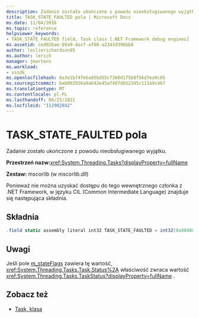 ```yaml
---
description: Zadanie zostało ukończone z powodu nieobsługiwanego wyjątku.
title: TASK_STATE_FAULTED pola | Microsoft Docs
ms.date: 11/04/2016
ms.topic: reference
helpviewer_keywords:
- TASK_STATE_FAULTED field, Task class [.NET Framework debug engines]
ms.assetid: ced826ae-09a9-4acf-af00-a2343d396bb8
author: leslierichardson95
ms.author: lerich
manager: jmartens
ms.workload:
- vssdk
ms.openlocfilehash: 0a3e1bf4fe6a95bd55cf366d1f5b8f56d7ea9c05
ms.sourcegitcommit: bab002936a9a642e45af407d652345c113a9c467
ms.translationtype: MT
ms.contentlocale: pl-PL
ms.lasthandoff: 06/25/2021
ms.locfileid: "112902842"
---
```

# <a name="task_state_faulted-field"></a>TASK_STATE_FAULTED pola
Zadanie zostało ukończone z powodu nieobsługiwanego wyjątku.

 **Przestrzeń nazw:**<xref:System.Threading.Tasks?displayProperty=fullName>

 **Zestaw:** mscorlib (w *mscorlib.dll*)

 Ponieważ nie można uzyskać dostępu do tego wewnętrznego członka z .NET Framework, w języku CIL (Common Intermediate Language) znajduje się następująca składnia.

## <a name="syntax"></a>Składnia

```csharp
.field static assembly literal int32 TASK_STATE_FAULTED = int32(0x00400000)
```

## <a name="remarks"></a>Uwagi
 Jeśli pole [m_stateFlags](../../extensibility/debugger/m-stateflags-field.md) zawiera tę wartość, <xref:System.Threading.Tasks.Task.Status%2A> właściwość zwraca wartość <xref:System.Threading.Tasks.TaskStatus?displayProperty=fullName> .

## <a name="see-also"></a>Zobacz też
- [Task, klasa](../../extensibility/debugger/task-class-internal-members.md)
